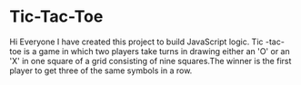 # Tic-Tac-Toe
Hi Everyone I have created this project to build JavaScript logic.
Tic -tac-toe is a game in which two players take turns in drawing either an 'O' or an 'X'
in one square of a grid consisting of nine squares.The winner is the first player to get 
three of the same symbols in a row.
